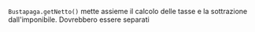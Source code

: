 `Bustapaga.getNetto()` 
mette assieme il calcolo delle tasse e la sottrazione dall'imponibile.
Dovrebbero essere separati
